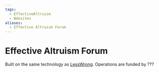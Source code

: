 ```yaml
---
tags:
  - EffectiveAltruism
  - Websites
aliases:
  - Effective Altruism Forum
---
```

# Effective Altruism Forum

Built on the same technology as [LessWrong](LessWrong.md).
Operations are funded by ???
